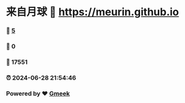 # 来自月球 :link: https://meurin.github.io 
### :page_facing_up: [5](https://meurin.github.io/tag.html) 
### :speech_balloon: 0 
### :hibiscus: 17551 
### :alarm_clock: 2024-06-28 21:54:46 
### Powered by :heart: [Gmeek](https://github.com/Meekdai/Gmeek)
